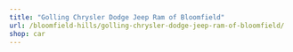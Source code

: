 ```yaml
---
title: "Golling Chrysler Dodge Jeep Ram of Bloomfield"
url: /bloomfield-hills/golling-chrysler-dodge-jeep-ram-of-bloomfield/
shop: car
---
```

